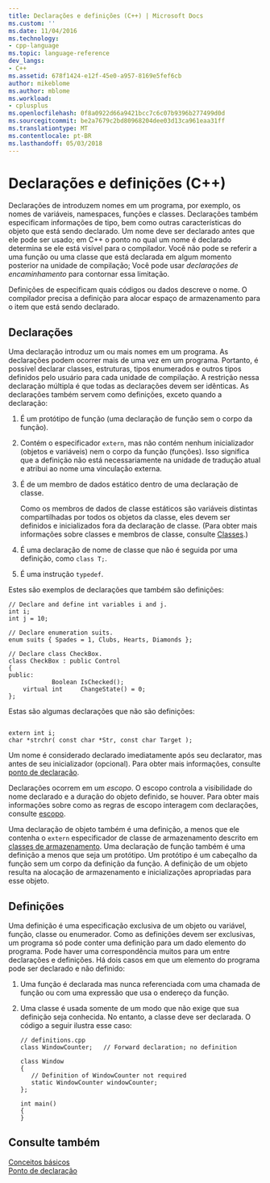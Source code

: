 ```yaml
---
title: Declarações e definições (C++) | Microsoft Docs
ms.custom: ''
ms.date: 11/04/2016
ms.technology:
- cpp-language
ms.topic: language-reference
dev_langs:
- C++
ms.assetid: 678f1424-e12f-45e0-a957-8169e5fef6cb
author: mikeblome
ms.author: mblome
ms.workload:
- cplusplus
ms.openlocfilehash: 0f8a0922d66a9421bcc7c6c07b9396b277499d0d
ms.sourcegitcommit: be2a7679c2bd80968204dee03d13ca961eaa31ff
ms.translationtype: MT
ms.contentlocale: pt-BR
ms.lasthandoff: 05/03/2018
---
```

# <a name="declarations-and-definitions-c"></a>Declarações e definições (C++)
Declarações de introduzem nomes em um programa, por exemplo, os nomes de variáveis, namespaces, funções e classes. Declarações também especificam informações de tipo, bem como outras características do objeto que está sendo declarado. Um nome deve ser declarado antes que ele pode ser usado; em C++ o ponto no qual um nome é declarado determina se ele está visível para o compilador. Você não pode se referir a uma função ou uma classe que está declarada em algum momento posterior na unidade de compilação; Você pode usar *declarações de encaminhamento* para contornar essa limitação.  
  
 Definições de especificam quais códigos ou dados descreve o nome. O compilador precisa a definição para alocar espaço de armazenamento para o item que está sendo declarado.  
  
## <a name="declarations"></a>Declarações  
 Uma declaração introduz um ou mais nomes em um programa. As declarações podem ocorrer mais de uma vez em um programa. Portanto, é possível declarar classes, estruturas, tipos enumerados e outros tipos definidos pelo usuário para cada unidade de compilação. A restrição nessa declaração múltipla é que todas as declarações devem ser idênticas. As declarações também servem como definições, exceto quando a declaração:  
  
1.  É um protótipo de função (uma declaração de função sem o corpo da função).  
  
2.  Contém o especificador `extern`, mas não contém nenhum inicializador (objetos e variáveis) nem o corpo da função (funções). Isso significa que a definição não está necessariamente na unidade de tradução atual e atribui ao nome uma vinculação externa.  
  
3.  É de um membro de dados estático dentro de uma declaração de classe.  
  
     Como os membros de dados de classe estáticos são variáveis distintas compartilhadas por todos os objetos da classe, eles devem ser definidos e inicializados fora da declaração de classe. (Para obter mais informações sobre classes e membros de classe, consulte [Classes](../cpp/classes-and-structs-cpp.md).)  
  
4.  É uma declaração de nome de classe que não é seguida por uma definição, como `class T;`.  
  
5.  É uma instrução `typedef`.  
  
 Estes são exemplos de declarações que também são definições:  
  
```  
// Declare and define int variables i and j.  
int i;  
int j = 10;  
  
// Declare enumeration suits.  
enum suits { Spades = 1, Clubs, Hearts, Diamonds };  
  
// Declare class CheckBox.  
class CheckBox : public Control  
{  
public:  
            Boolean IsChecked();  
    virtual int     ChangeState() = 0;  
};  
```  
  
 Estas são algumas declarações que não são definições:  
  
```  
  
extern int i;  
char *strchr( const char *Str, const char Target );  
```  
  
 Um nome é considerado declarado imediatamente após seu declarator, mas antes de seu inicializador (opcional). Para obter mais informações, consulte [ponto de declaração](../cpp/point-of-declaration-in-cpp.md).  
  
 Declarações ocorrem em um *escopo*. O escopo controla a visibilidade do nome declarado e a duração do objeto definido, se houver. Para obter mais informações sobre como as regras de escopo interagem com declarações, consulte [escopo](../cpp/scope-visual-cpp.md).  
  
 Uma declaração de objeto também é uma definição, a menos que ele contenha o `extern` especificador de classe de armazenamento descrito em [classes de armazenamento](storage-classes-cpp.md). Uma declaração de função também é uma definição a menos que seja um protótipo. Um protótipo é um cabeçalho da função sem um corpo da definição da função. A definição de um objeto resulta na alocação de armazenamento e inicializações apropriadas para esse objeto.  
  
## <a name="definitions"></a>Definições  
 Uma definição é uma especificação exclusiva de um objeto ou variável, função, classe ou enumerador. Como as definições devem ser exclusivas, um programa só pode conter uma definição para um dado elemento do programa. Pode haver uma correspondência muitos para um entre declarações e definições. Há dois casos em que um elemento do programa pode ser declarado e não definido:  
  
1.  Uma função é declarada mas nunca referenciada com uma chamada de função ou com uma expressão que usa o endereço da função.  
  
2.  Uma classe é usada somente de um modo que não exige que sua definição seja conhecida. No entanto, a classe deve ser declarada. O código a seguir ilustra esse caso:  
  
    ```  
    // definitions.cpp  
    class WindowCounter;   // Forward declaration; no definition  
  
    class Window  
    {  
       // Definition of WindowCounter not required  
       static WindowCounter windowCounter;  
    };  
  
    int main()  
    {  
    }  
    ```  
  
## <a name="see-also"></a>Consulte também  
 [Conceitos básicos](../cpp/basic-concepts-cpp.md)   
 [Ponto de declaração](../cpp/point-of-declaration-in-cpp.md)